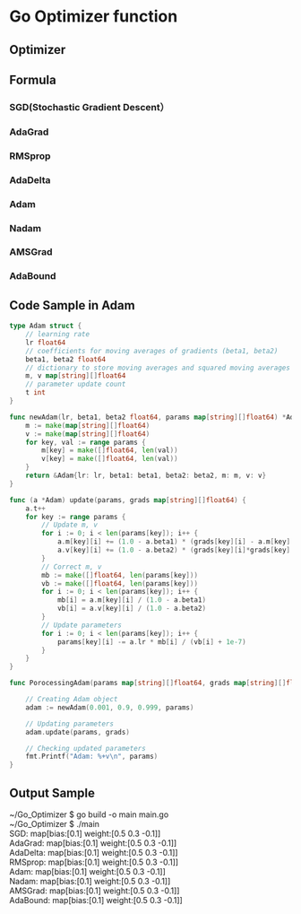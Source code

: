 # Go Optimizer function
## Optimizer

## Formula
### SGD(Stochastic Gradient Descent）

### AdaGrad

### RMSprop

### AdaDelta

### Adam

### Nadam

### AMSGrad

### AdaBound

## Code Sample in Adam
```Go
type Adam struct {
	// learning rate
	lr float64
	// coefficients for moving averages of gradients (beta1, beta2)
	beta1, beta2 float64
	// dictionary to store moving averages and squared moving averages of parameters
	m, v map[string][]float64
	// parameter update count
	t int
}

func newAdam(lr, beta1, beta2 float64, params map[string][]float64) *Adam {
	m := make(map[string][]float64)
	v := make(map[string][]float64)
	for key, val := range params {
		m[key] = make([]float64, len(val))
		v[key] = make([]float64, len(val))
	}
	return &Adam{lr: lr, beta1: beta1, beta2: beta2, m: m, v: v}
}

func (a *Adam) update(params, grads map[string][]float64) {
	a.t++
	for key := range params {
		// Update m, v
		for i := 0; i < len(params[key]); i++ {
			a.m[key][i] += (1.0 - a.beta1) * (grads[key][i] - a.m[key][i])
			a.v[key][i] += (1.0 - a.beta2) * (grads[key][i]*grads[key][i] - a.v[key][i])
		}
		// Correct m, v
		mb := make([]float64, len(params[key]))
		vb := make([]float64, len(params[key]))
		for i := 0; i < len(params[key]); i++ {
			mb[i] = a.m[key][i] / (1.0 - a.beta1)
			vb[i] = a.v[key][i] / (1.0 - a.beta2)
		}
		// Update parameters
		for i := 0; i < len(params[key]); i++ {
			params[key][i] -= a.lr * mb[i] / (vb[i] + 1e-7)
		}
	}
}

func PorocessingAdam(params map[string][]float64, grads map[string][]float64) {

	// Creating Adam object
	adam := newAdam(0.001, 0.9, 0.999, params)

	// Updating parameters
	adam.update(params, grads)

	// Checking updated parameters
	fmt.Printf("Adam: %+v\n", params)
}
```

## Output Sample
~/Go_Optimizer $ go build -o main main.go  
~/Go_Optimizer $ ./main   
SGD: map[bias:[0.1] weight:[0.5 0.3 -0.1]]  
AdaGrad: map[bias:[0.1] weight:[0.5 0.3 -0.1]]  
AdaDelta: map[bias:[0.1] weight:[0.5 0.3 -0.1]]  
RMSprop: map[bias:[0.1] weight:[0.5 0.3 -0.1]]  
Adam: map[bias:[0.1] weight:[0.5 0.3 -0.1]]  
Nadam: map[bias:[0.1] weight:[0.5 0.3 -0.1]]  
AMSGrad: map[bias:[0.1] weight:[0.5 0.3 -0.1]]  
AdaBound: map[bias:[0.1] weight:[0.5 0.3 -0.1]]  
